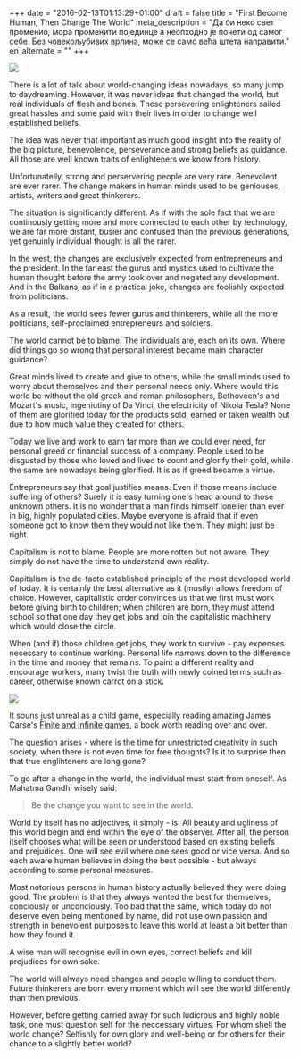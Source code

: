 +++
date = "2016-02-13T01:13:29+01:00"
draft = false
title = "First Become Human, Then Change The World"
meta_description = "Да би неко свет променио, мора променити појединце а неопходно је почети од самог себе. Без човекољубивих врлина, може се само већа штета направити."
en_alternate = ""
+++

<p class="illustration"><img src="/assets/img/arch-1041135_640.jpg"/></p>

There is a lot of talk about world-changing ideas nowadays, so many jump to daydreaming. However, it was never ideas that changed the world, but real individuals of flesh and bones. These persevering enlighteners sailed great hassles and some paid with their lives in order to change well established beliefs.

The idea was never that important as much good insight into the reality of the big picture, benevolence, perseverance and strong beliefs as guidance. All those are well known traits of enlighteners we know from history.

Unfortunatelly, strong and perservering people are very rare. Benevolent are ever rarer. The change makers in human minds used to be geniouses, artists, writers and great thinkerers.

The situation is significantly different. As if with the sole fact that we are continously getting more and more connected to each other by technology, we are far more distant, busier and confused than the previous generations, yet genuinly individual thought is all the rarer.

In the west, the changes are exclusively expected from entrepreneurs and the president. In the far east the gurus and mystics used to cultivate the human thought before the army took over and negated any development. And in the Balkans, as if in a practical joke, changes are foolishly expected from politicians.

As a result, the world sees fewer gurus and thinkerers, while all the more politicians, self-proclaimed entrepreneurs and soldiers.

The world cannot be to blame. The individuals are, each on its own. Where did things go so wrong that personal interest became main character guidance?

Great minds lived to create and give to others, while the small minds used to worry about themselves and their personal needs only. Where would this world be without the old greek and roman philosophers, Bethoveen's and Mozart's music, ingeniutiny of Da Vinci, the electricity of Nikola Tesla? None of them are glorified today for the products sold, earned or taken wealth but due to how much value they created for others.

Today we live and work to earn far more than we could ever need, for personal greed or financial success of a company. People used to be disgusted by those who loved and lived to count and glorify their gold, while the same are nowadays being glorified. It is as if greed became a virtue.

Entrepreneurs say that goal justifies means. Еven if those means include suffering of others? Surely it is easy turning one's head around to those unknown others. It is no wonder that a man finds himself lonelier than ever in big, highly populated cities. Maybe everyone is afraid that if even someone got to know them they would not like them. They might just be right.

Capitalism is not to blame. People are more rotten but not aware. They simply do not have the time to understand own reality.

Capitalism is the de-facto established principle of the most developed world of today. It is certainly the best alternative as it (mostly) allows freedom of choice. However, capitalistic order convinces us that we first must work before giving birth to children; when children are born, they _must_ attend school so that one day they get jobs and join the capitalistic machinery which would close the circle.

When (and if) those children get jobs, they work to survive - pay expenses necessary to continue working. Personal life narrows down to the difference in the time and money that remains. To paint a different reality and encourage workers, many twist the truth with newly coined terms such as career, otherwise known carrot on a stick.

<p class="illustration"><img src="/assets/img/finite_infinite_games.jpg"/></p>

It souns just unreal as a child game, especially reading amazing James Carse's [Finite and infinite games](http://www.amazon.com/Finite-Infinite-Games-James-Carse/dp/1476731713), a book worth reading over and over.

The question arises - where is the time for unrestricted creativity in such society, when there is not even time for free thoughts? Is it to surprise then that true englihteners are long gone?

To go after a change in the world, the individual must start from oneself. As Mahatma Gandhi wisely said:

> Be the change you want to see in the world.

World by itself has no adjectives, it simply - is. All beauty and ugliness of this world begin and end within the eye of the observer. After all, the person itself chooses what will be seen or understood based on existing beliefs and prejudices. One will see evil where one sees good or vice versa. And so each aware human believes in doing the best possible - but always according to some personal measures.

Most notorious persons in human history actually believed they were doing good. The problem is that they always wanted the best for themselves, conciously or unconciously. Too bad that the same, which today do not deserve even being mentioned by name, did not use own passion and strength in benevolent purposes to leave this world at least a bit better than how they found it.

A wise man will recognise evil in own eyes, correct beliefs and kill prejudices for own sake.

The world will always need changes and people willing to conduct them. Future thinkerers are born every moment which will see the world differently than then previous.

However, before getting carried away for such ludicrous and highly noble task, one must question self for the neccessary virtues. For whom shell the world change? Selfishly for own glory and well-being or for others for their chance to a slightly better world?
